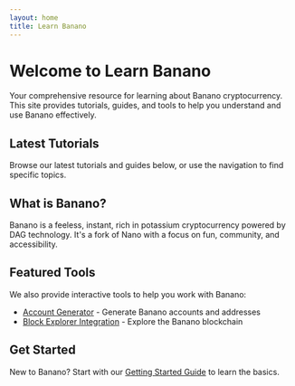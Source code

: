 ```yaml
---
layout: home
title: Learn Banano
---
```


# Welcome to Learn Banano

Your comprehensive resource for learning about Banano cryptocurrency. This site provides tutorials, guides, and tools to help you understand and use Banano effectively.

## Latest Tutorials

Browse our latest tutorials and guides below, or use the navigation to find specific topics.

## What is Banano?

Banano is a feeless, instant, rich in potassium cryptocurrency powered by DAG technology. It's a fork of Nano with a focus on fun, community, and accessibility.

## Featured Tools

We also provide interactive tools to help you work with Banano:

- [Account Generator](/tools/account-generator) - Generate Banano accounts and addresses
- [Block Explorer Integration](/tools/block-explorer) - Explore the Banano blockchain

## Get Started

New to Banano? Start with our [Getting Started Guide](/getting-started) to learn the basics.